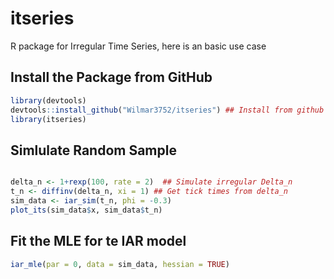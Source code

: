 # itseries
R package for Irregular Time Series, here is an basic use case

## Install the Package from GitHub
``` R
library(devtools)
devtools::install_github("Wilmar3752/itseries") ## Install from github
library(itseries)
```

## Simlulate Random Sample
``` R

delta_n <- 1+rexp(100, rate = 2)  ## Simulate irregular Delta_n
t_n <- diffinv(delta_n, xi = 1) ## Get tick times from delta_n
sim_data <- iar_sim(t_n, phi = -0.3)
plot_its(sim_data$x, sim_data$t_n)

```
## Fit the MLE for te IAR model
``` R
iar_mle(par = 0, data = sim_data, hessian = TRUE)
```
